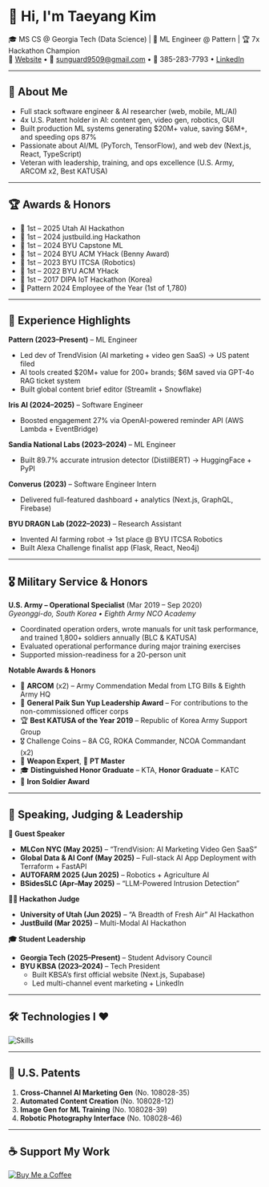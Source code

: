 # 👋 Hi, I'm Taeyang Kim

🎓 MS CS @ Georgia Tech (Data Science) | 💼 ML Engineer @ Pattern | 🏆 7x Hackathon Champion  
🔗 [Website](https://taeyangkim.netlify.app/) • 📧 sunguard9509@gmail.com • 📱 385-283-7793 • [LinkedIn](https://www.linkedin.com/in/brightlightkim/)

---

## 🚀 About Me
- Full stack software engineer & AI researcher (web, mobile, ML/AI)
- 4x U.S. Patent holder in AI: content gen, video gen, robotics, GUI
- Built production ML systems generating $20M+ value, saving $6M+, and speeding ops 87%
- Passionate about AI/ML (PyTorch, TensorFlow), and web dev (Next.js, React, TypeScript)
- Veteran with leadership, training, and ops excellence (U.S. Army, ARCOM x2, Best KATUSA)

---

## 🏆 Awards & Honors
- 🥇 1st – 2025 Utah AI Hackathon  
- 🥇 1st – 2024 justbuild.ing Hackathon  
- 🥇 1st – 2024 BYU Capstone ML  
- 🥇 1st – 2024 BYU ACM YHack (Benny Award)  
- 🥇 1st – 2023 BYU ITCSA (Robotics)  
- 🥇 1st – 2022 BYU ACM YHack  
- 🥇 1st – 2017 DIPA IoT Hackathon (Korea)  
- 🏅 Pattern 2024 Employee of the Year (1st of 1,780)

---

## 🧠 Experience Highlights

**Pattern (2023–Present)** – ML Engineer  
- Led dev of TrendVision (AI marketing + video gen SaaS) → US patent filed  
- AI tools created $20M+ value for 200+ brands; $6M saved via GPT-4o RAG ticket system  
- Built global content brief editor (Streamlit + Snowflake)

**Iris AI (2024–2025)** – Software Engineer  
- Boosted engagement 27% via OpenAI-powered reminder API (AWS Lambda + EventBridge)

**Sandia National Labs (2023–2024)** – ML Engineer  
- Built 89.7% accurate intrusion detector (DistilBERT) → HuggingFace + PyPI

**Converus (2023)** – Software Engineer Intern  
- Delivered full-featured dashboard + analytics (Next.js, GraphQL, Firebase)

**BYU DRAGN Lab (2022–2023)** – Research Assistant  
- Invented AI farming robot → 1st place @ BYU ITCSA Robotics  
- Built Alexa Challenge finalist app (Flask, React, Neo4j)

---

## 🎖 Military Service & Honors

**U.S. Army – Operational Specialist** (Mar 2019 – Sep 2020)  
_Gyeonggi-do, South Korea • Eighth Army NCO Academy_

- Coordinated operation orders, wrote manuals for unit task performance, and trained 1,800+ soldiers annually (BLC & KATUSA)
- Evaluated operational performance during major training exercises
- Supported mission-readiness for a 20-person unit

**Notable Awards & Honors**  
- 🥇 **ARCOM** (x2) – Army Commendation Medal from LTG Bills & Eighth Army HQ  
- 🏅 **General Paik Sun Yup Leadership Award** – For contributions to the non-commissioned officer corps  
- 🏆 **Best KATUSA of the Year 2019** – Republic of Korea Army Support Group  
- 🎖 Challenge Coins – 8A CG, ROKA Commander, NCOA Commandant (x2)  
- 🔫 **Weapon Expert**, 💪 **PT Master**  
- 🎓 **Distinguished Honor Graduate** – KTA, **Honor Graduate** – KATC  
- 🥇 **Iron Soldier Award**

---

## 📢 Speaking, Judging & Leadership

**🎤 Guest Speaker**  
- **MLCon NYC (May 2025)** – “TrendVision: AI Marketing Video Gen SaaS”  
- **Global Data & AI Conf (May 2025)** – Full-stack AI App Deployment with Terraform + FastAPI  
- **AUTOFARM 2025 (Jun 2025)** – Robotics + Agriculture AI  
- **BSidesSLC (Apr–May 2025)** – “LLM-Powered Intrusion Detection”

**🧑‍⚖️ Hackathon Judge**  
- **University of Utah (Jun 2025)** – “A Breadth of Fresh Air” AI Hackathon  
- **JustBuild (Mar 2025)** – Multi-Modal AI Hackathon

**🎓 Student Leadership**  
- **Georgia Tech (2025–Present)** – Student Advisory Council  
- **BYU KBSA (2023–2024)** – Tech President  
  - Built KBSA’s first official website (Next.js, Supabase)  
  - Led multi-channel event marketing + LinkedIn

---

## 🛠️ Technologies I ❤️
![Skills](https://skillicons.dev/icons?i=python,js,ts,ruby,java,cpp,html,css,postgresql,mysql,aws,firebase,docker,react,nodejs,nextjs,tailwind,sass,rails,tensorflow,pytorch,supabase,git,github&perline=12)

---

## 📜 U.S. Patents
1. **Cross-Channel AI Marketing Gen** (No. 108028-35)  
2. **Automated Content Creation** (No. 108028-12)  
3. **Image Gen for ML Training** (No. 108028-39)  
4. **Robotic Photography Interface** (No. 108028-46)

---

## ☕ Support My Work
[![Buy Me a Coffee](https://www.buymeacoffee.com/assets/img/custom_images/orange_img.png)](https://www.buymeacoffee.com/brightlightkim)

